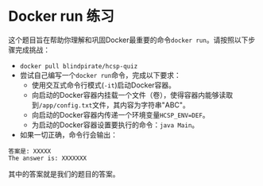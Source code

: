 # Docker run 练习

这个题目旨在帮助你理解和巩固Docker最重要的命令`docker run`。请按照以下步骤完成挑战：

- `docker pull blindpirate/hcsp-quiz`
- 尝试自己编写一个`docker run`命令，完成以下要求：
  - 使用交互式命令行模式(`-it`)启动Docker容器。
  - 向启动的Docker容器内挂载一个文件（卷），使得容器内能够读取到`/app/config.txt`文件，其内容为字符串"ABC"。
  - 向启动的Docker容器内传递一个环境变量`HCSP_ENV=DEF`。
  - 为启动的Docker容器设置要执行的命令：`java Main`。
- 如果一切正确，命令行会输出：

```
答案是: XXXXX
The answer is: XXXXXXX
```

其中的答案就是我们的题目的答案。
